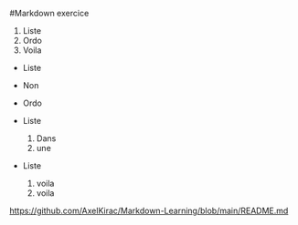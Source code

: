 #Markdown exercice

1. Liste
2. Ordo
3. Voila

- Liste
- Non
- Ordo

- Liste
  1. Dans
  2. une
- Liste
  1. voila
  2. voila







https://github.com/AxelKirac/Markdown-Learning/blob/main/README.md
